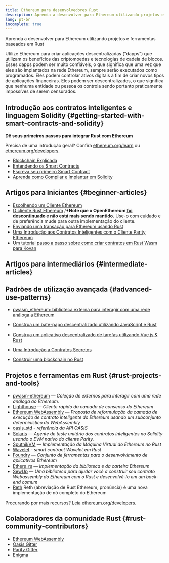 ```yaml
---
title: Ethereum para desenvolvedores Rust
description: Aprenda a desenvolver para Ethereum utilizando projetos e ferramentas baseados em Rust
lang: pt-br
incomplete: true
---
```


<FeaturedText>Aprenda a desenvolver para Ethereum utilizando projetos e ferramentas baseados em Rust</FeaturedText>

Utilize Ethereum para criar aplicações descentralizadas ("dapps") que utilizam os benefícios das criptomoedas e tecnologias de cadeia de blocos. Esses dapps podem ser muito confiáveis, o que significa que uma vez que eles são implantados na rede Ethereum, sempre serão executados como programados. Eles podem controlar ativos digitais a fim de criar novos tipos de aplicações financeiras. Eles podem ser descentralizados, o que significa que nenhuma entidade ou pessoa os controla sendo portanto praticamente impossíves de serem censurados.

## Introdução aos contratos inteligentes e linguagem Solidity {#getting-started-with-smart-contracts-and-solidity}

**Dê seus primeiros passos para integrar Rust com Ethereum**

Precisa de uma introdução geral? Confira [ethereum.org/learn](/learn/) ou [ethereum.org/developers](/developers/).

- [Blockchain Explicada](https://kauri.io/article/d55684513211466da7f8cc03987607d5/blockchain-explained)
- [Entendendo os Smart Contracts](https://kauri.io/article/e4f66c6079e74a4a9b532148d3158188/ethereum-101-part-5-the-smart-contract)
- [Escreva seu primeiro Smart Contract](https://kauri.io/article/124b7db1d0cf4f47b414f8b13c9d66e2/remix-ide-your-first-smart-contract)
- [Aprenda como Compilar e Implantar em Solidity](https://kauri.io/article/973c5f54c4434bb1b0160cff8c695369/understanding-smart-contract-compilation-and-deployment)

## Artigos para Iniciantes {#beginner-articles}

- [Escolhendo um Cliente Ethereum](https://www.trufflesuite.com/docs/truffle/reference/choosing-an-ethereum-client)
- [O cliente Rust Ethereum](https://openethereum.github.io/) /**\*Note que o OpenEthereum [foi descontinuado](https://medium.com/openethereum/gnosis-joins-erigon-formerly-turbo-geth-to-release-next-gen-ethereum-client-c6708dd06dd) e não está mais sendo mantido.** Use-o com cuidado e de preferência mude para outra implementação do cliente.
- [Enviando uma transação para Ethereum usando Rust](https://kauri.io/#collections/A%20Hackathon%20Survival%20Guide/sending-ethereum-transactions-with-rust/)
- [Uma Introdução aos Contratos Inteligentes com o Cliente Parity Ethereum](https://wiki.parity.io/Smart-Contracts)
- [Um tutorial passo a passo sobre como criar contratos em Rust Wasm para Kovan](https://github.com/paritytech/pwasm-tutorial)

## Artigos para intermediários {#intermediate-articles}

## Padrões de utilização avançada {#advanced-use-patterns}

- [pwasm_ethereum: biblioteca externa para interagir com uma rede análoga a Ethereum](https://github.com/openethereum/pwasm-ethereum)
- [Construa um bate-papo descentralizado utilizando JavaScript e Rust](https://medium.com/perlin-network/build-a-decentralized-chat-using-javascript-rust-webassembly-c775f8484b52)
- [Construa um aplicativo descentralizado de tarefas utilizando Vue.js & Rust](https://medium.com/@jjmace01/build-a-decentralized-todo-app-using-vue-js-rust-webassembly-5381a1895beb)

- [Uma Introdução a Contratos Secretos](https://blog.enigma.co/getting-started-with-enigma-an-intro-to-secret-contracts-cdba4fe501c2)
- [Construir uma blockchain no Rust](https://blog.logrocket.com/how-to-build-a-blockchain-in-rust/)

## Projetos e ferramentas em Rust {#rust-projects-and-tools}

- [pwasm-ethereum](https://github.com/paritytech/pwasm-ethereum) — _Coleção de externos para interagir com uma rede análoga ao Ethereum._
- [Lighthouse](https://github.com/sigp/lighthouse) — _Cliente rápido da camada de consenso do Ethereum_
- [Ethereum WebAssembly](https://ewasm.readthedocs.io/en/mkdocs/) — _Proposta de reformulação da camada de execução de contrato inteligente do Ethereum usando um subconjunto determinístico do WebAssembly_
- [oasis_std](https://docs.rs/oasis-std/latest/oasis_std/index.html) - _referência da API OASIS_
- [Solaris](https://github.com/paritytech/sol-rs) — _Agente de teste unitário dos contratos inteligentes no Solidity usando o EVM nativo do cliente Parity._
- [SputnikVM](https://github.com/rust-blockchain/evm) — _Implementação da Máquina Virtual do Ethereum no Rust_
- [Wavelet](https://wavelet.perlin.net/docs/smart-contracts) - _smart contract Wavelet em Rust_
- [Foundry](https://github.com/gakonst/foundry) — _Conjunto de ferramentas para o desenvolvimento de aplicativos Ethereum_
- [Ethers_rs](https://github.com/gakonst/ethers-rs) — _Implementação da biblioteca e da carteira Ethereum_
- [SewUp](https://github.com/second-state/SewUp) — _Uma biblioteca para ajudar você a construir seu contrato Webassembly do Ethereum com o Rust e desenvolvê-lo em um back-end comum_
- [Reth](https://github.com/paradigmxyz/reth) Reth (abreviação de Rust Ethereum, pronúncia) é uma nova implementação de nó completo do Ethereum

Procurando por mais recursos? Leia [ethereum.org/developers.](/developers/)

## Colaboradores da comunidade Rust {#rust-community-contributors}

- [Ethereum WebAssembly](https://gitter.im/ewasm/Lobby)
- [Oasis Gitter](https://gitter.im/Oasis-official/Lobby)
- [Parity Gitter](https://gitter.im/paritytech/parity)
- [Enigma](https://discord.gg/SJK32GY)
